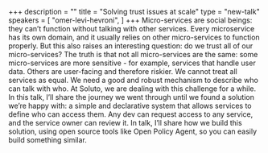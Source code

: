 +++
description = ""
title = "Solving trust issues at scale"
type = "new-talk"
speakers = [
        "omer-levi-hevroni",
]
+++
Micro-services are social beings: they can’t function without talking with other services. Every microservice has its own domain, and it usually relies on other micro-services to function properly. But this also raises an interesting question: do we trust all of our micro-services?
The truth is that not all micro-services are the same: some micro-services are more sensitive - for example, services that handle user data. Others are user-facing and therefore riskier. We cannot treat all services as equal. We need a good and robust mechanism to describe who can talk with who.
At Soluto, we are dealing with this challenge for a while. In this talk, I’ll share the journey we went through until we found a solution we’re happy with: a simple and declarative system that allows services to define who can access them. Any dev can request access to any service, and the service owner can review it. In talk, I’ll share how we build this solution, using open source tools like Open Policy Agent, so you can easily build something similar.